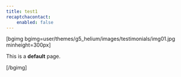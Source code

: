 ```yaml
---
title: test1
recaptchacontact:
    enabled: false
---
```


[bgimg bgimg=user/themes/g5_helium/images/testimonials/img01.jpg minheight=300px]


This is a **default** page.


[/bgimg]